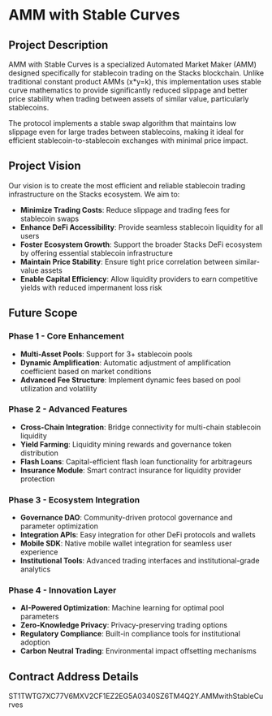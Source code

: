 # AMM with Stable Curves

## Project Description

AMM with Stable Curves is a specialized Automated Market Maker (AMM) designed specifically for stablecoin trading on the Stacks blockchain. Unlike traditional constant product AMMs (x*y=k), this implementation uses stable curve mathematics to provide significantly reduced slippage and better price stability when trading between assets of similar value, particularly stablecoins.

The protocol implements a stable swap algorithm that maintains low slippage even for large trades between stablecoins, making it ideal for efficient stablecoin-to-stablecoin exchanges with minimal price impact.

## Project Vision

Our vision is to create the most efficient and reliable stablecoin trading infrastructure on the Stacks ecosystem. We aim to:

- **Minimize Trading Costs**: Reduce slippage and trading fees for stablecoin swaps
- **Enhance DeFi Accessibility**: Provide seamless stablecoin liquidity for all users
- **Foster Ecosystem Growth**: Support the broader Stacks DeFi ecosystem by offering essential stablecoin infrastructure
- **Maintain Price Stability**: Ensure tight price correlation between similar-value assets
- **Enable Capital Efficiency**: Allow liquidity providers to earn competitive yields with reduced impermanent loss risk

## Future Scope

### Phase 1 - Core Enhancement
- **Multi-Asset Pools**: Support for 3+ stablecoin pools
- **Dynamic Amplification**: Automatic adjustment of amplification coefficient based on market conditions
- **Advanced Fee Structure**: Implement dynamic fees based on pool utilization and volatility

### Phase 2 - Advanced Features  
- **Cross-Chain Integration**: Bridge connectivity for multi-chain stablecoin liquidity
- **Yield Farming**: Liquidity mining rewards and governance token distribution
- **Flash Loans**: Capital-efficient flash loan functionality for arbitrageurs
- **Insurance Module**: Smart contract insurance for liquidity provider protection

### Phase 3 - Ecosystem Integration
- **Governance DAO**: Community-driven protocol governance and parameter optimization
- **Integration APIs**: Easy integration for other DeFi protocols and wallets
- **Mobile SDK**: Native mobile wallet integration for seamless user experience
- **Institutional Tools**: Advanced trading interfaces and institutional-grade analytics

### Phase 4 - Innovation Layer
- **AI-Powered Optimization**: Machine learning for optimal pool parameters
- **Zero-Knowledge Privacy**: Privacy-preserving trading options
- **Regulatory Compliance**: Built-in compliance tools for institutional adoption
- **Carbon Neutral Trading**: Environmental impact offsetting mechanisms

## Contract Address Details
ST1TWTG7XC77V6MXV2CF1EZ2EG5A0340SZ6TM4Q2Y.AMMwithStableCurves

